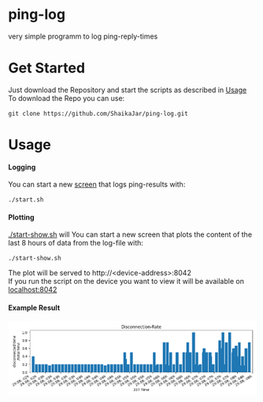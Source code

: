 # ping-log
very simple programm to log ping-reply-times

# Get Started
Just download the Repository and start the scripts as described in [Usage](#usage)  
To download the Repo you can use:  
```
git clone https://github.com/ShaikaJar/ping-log.git
```  

# Usage 
#### Logging
You can start a new [screen](https://help.ubuntu.com/community/Screen) that logs ping-results with:   
```
./start.sh
```

#### Plotting  
[./start-show.sh](./start-show.sh) will 
You can start a new screen that plots the content of the last 8 hours of data from the log-file with:
```
./start-show.sh
```
The plot will be served to http://\<device-address\>:8042  
If you run the script on the device you want to view it will be available on [localhost:8042](http://localhost:8042)

#### Example Result

![Example-Image](./ping.png)